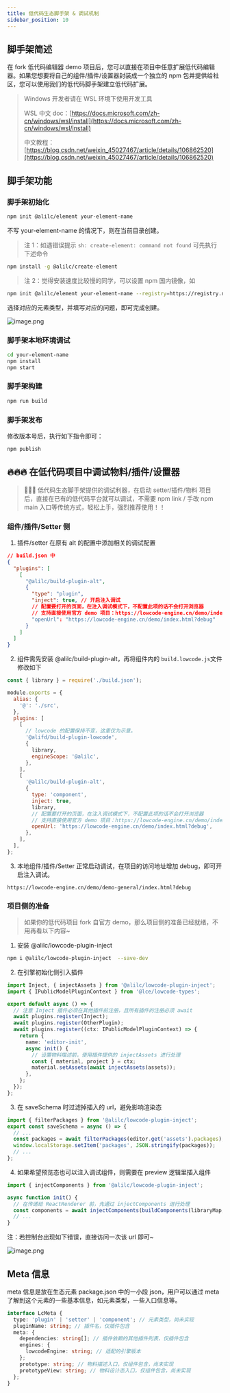 ```yaml
---
title: 低代码生态脚手架 & 调试机制
sidebar_position: 10
---
```


## 脚手架简述

在 fork 低代码编辑器 demo 项目后，您可以直接在项目中任意扩展低代码编辑器。如果您想要将自己的组件/插件/设置器封装成一个独立的 npm 包并提供给社区，您可以使用我们的低代码脚手架建立低代码扩展。

> Windows 开发者请在 WSL 环境下使用开发工具
>
> WSL 中文 doc：[https://docs.microsoft.com/zh-cn/windows/wsl/install](https://docs.microsoft.com/zh-cn/windows/wsl/install)
>
> 中文教程：[https://blog.csdn.net/weixin_45027467/article/details/106862520](https://blog.csdn.net/weixin_45027467/article/details/106862520)

## 脚手架功能

### 脚手架初始化

```bash
npm init @alilc/element your-element-name
```

不写 your-element-name 的情况下，则在当前目录创建。

> 注 1：如遇错误提示 `sh: create-element: command not found` 可先执行下述命令

```bash
npm install -g @alilc/create-element
```

> 注 2：觉得安装速度比较慢的同学，可以设置 npm 国内镜像，如

```bash
npm init @alilc/element your-element-name --registry=https://registry.npmmirror.com
```

选择对应的元素类型，并填写对应的问题，即可完成创建。

![image.png](https://img.alicdn.com/imgextra/i3/O1CN01LAaw2R1veHDYUzGB1_!!6000000006197-2-tps-676-142.png)

### 脚手架本地环境调试

```bash
cd your-element-name
npm install
npm start
```

### 脚手架构建

```bash
npm run build
```

### 脚手架发布

修改版本号后，执行如下指令即可：

```bash
npm publish
```

## 🔥🔥🔥 在低代码项目中调试物料/插件/设置器

> 📢📢📢 低代码生态脚手架提供的调试利器，在启动 setter/插件/物料 项目后，直接在已有的低代码平台就可以调试，不需要 npm link / 手改 npm main 入口等传统方式，轻松上手，强烈推荐使用！！

### 组件/插件/Setter 侧

1. 插件/setter 在原有 alt 的配置中添加相关的调试配置

```json
// build.json 中
{
  "plugins": [
    [
      "@alilc/build-plugin-alt",
      {
        "type": "plugin",
        "inject": true, // 开启注入调试
        // 配置要打开的页面，在注入调试模式下，不配置此项的话不会打开浏览器
        // 支持直接使用官方 demo 项目：https://lowcode-engine.cn/demo/index.html
        "openUrl": "https://lowcode-engine.cn/demo/index.html?debug"
      }
    ]
  ]
}
```

2. 组件需先安装 @alilc/build-plugin-alt，再将组件内的 `build.lowcode.js`文件修改如下

```javascript
const { library } = require('./build.json');

module.exports = {
  alias: {
    '@': './src',
  },
  plugins: [
    [
      // lowcode 的配置保持不变，这里仅为示意。
      '@alifd/build-plugin-lowcode',
      {
        library,
        engineScope: '@alilc',
      },
    ],
    [
      '@alilc/build-plugin-alt',
      {
        type: 'component',
        inject: true,
        library,
        // 配置要打开的页面，在注入调试模式下，不配置此项的话不会打开浏览器
        // 支持直接使用官方 demo 项目：https://lowcode-engine.cn/demo/index.html
        openUrl: 'https://lowcode-engine.cn/demo/index.html?debug',
      },
    ],
  ],
};
```

3. 本地组件/插件/Setter 正常启动调试，在项目的访问地址增加 debug，即可开启注入调试。

```url
https://lowcode-engine.cn/demo/demo-general/index.html?debug
```

### 项目侧的准备

> 如果你的低代码项目 fork 自官方 demo，那么项目侧的准备已经就绪，不用再看以下内容~

1. 安装 @alilc/lowcode-plugin-inject

```bash
npm i @alilc/lowcode-plugin-inject  --save-dev
```

2. 在引擎初始化侧引入插件

```typescript
import Inject, { injectAssets } from '@alilc/lowcode-plugin-inject';
import { IPublicModelPluginContext } from '@lce/lowcode-types';

export default async () => {
  // 注意 Inject 插件必须在其他插件前注册，且所有插件的注册必须 await
  await plugins.register(Inject);
  await plugins.register(OtherPlugin);
  await plugins.register((ctx: IPublicModelPluginContext) => {
    return {
      name: 'editor-init',
      async init() {
        // 设置物料描述前，使用插件提供的 injectAssets 进行处理
        const { material, project } = ctx;
        material.setAssets(await injectAssets(assets));
      },
    };
  });
};
```

3. 在 saveSchema 时过滤掉插入的 url，避免影响渲染态

```typescript
import { filterPackages } from '@alilc/lowcode-plugin-inject';
export const saveSchema = async () => {
  // ...
  const packages = await filterPackages(editor.get('assets').packages);
  window.localStorage.setItem('packages', JSON.stringify(packages));
  // ...
};
```

4. 如果希望预览态也可以注入调试组件，则需要在 preview 逻辑里插入组件

```javascript
import { injectComponents } from '@alilc/lowcode-plugin-inject';

async function init() {
  // 在传递给 ReactRenderer 前，先通过 injectComponents 进行处理
  const components = await injectComponents(buildComponents(libraryMap, componentsMap));
  // ...
}
```

注：若控制台出现如下错误，直接访问一次该 url 即可~

![image.png](https://img.alicdn.com/imgextra/i1/O1CN01cvKmeK1saCqpIxbLW_!!6000000005782-2-tps-1418-226.png)

## Meta 信息

meta 信息是放在生态元素 package.json 中的一小段 json，用户可以通过 meta 了解到这个元素的一些基本信息，如元素类型，一些入口信息等。

```typescript
interface LcMeta {
  type: 'plugin' | 'setter' | 'component'; // 元素类型，尚未实现
  pluginName: string; // 插件名，仅插件包含
  meta: {
    dependencies: string[]; // 插件依赖的其他插件列表，仅插件包含
    engines: {
      lowcodeEngine: string; // 适配的引擎版本
    };
    prototype: string; // 物料描述入口，仅组件包含，尚未实现
    prototypeView: string; // 物料设计态入口，仅组件包含，尚未实现
  };
}
```
